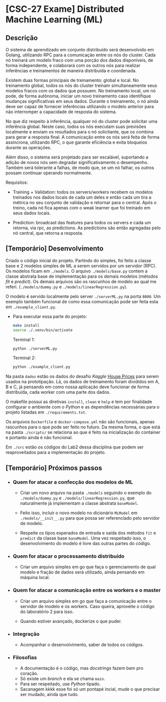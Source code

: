 # [CSC-27 Exame] Distributed Machine Learning (ML)

## Descrição
O sistema de aprendizado em conjunto distribuído será desenvolvido em Golang, utilizando RPC para a comunicação entre os nós do cluster. Cada nó treinará um modelo fraco com uma porção dos dados disponíveis, de forma independente, e colaborará com os outros nós para realizar inferências e treinamentos de maneira distribuída e coordenada.

Existem duas formas principais de treinamento: global e local. No treinamento global, todos os nós do cluster treinam simultaneamente seus modelos fracos com os dados que possuem. No treinamento local, um nó pode, de forma autônoma, iniciar um novo treinamento caso identifique mudanças significativas em seus dados. Durante o treinamento, o nó ainda deve ser capaz de fornecer inferências utilizando o modelo anterior para não interromper a capacidade de resposta do sistema.

No que diz respeito à inferência, qualquer nó do cluster pode solicitar uma inferência global. Neste caso, todos os nós executam suas previsões localmente e enviam os resultados para o nó solicitante, que os combina para gerar a resposta final. A comunicação entre os nós será feita de forma assíncrona, utilizando RPC, o que garante eficiência e evita bloqueios durante as operações.

Além disso, o sistema será projetado para ser escalável, suportando a adição de novos nós sem degradar significativamente o desempenho. Também será tolerante a falhas, de modo que, se um nó falhar, os outros possam continuar operando normalmente.

Requisitos:

- Training + Validation: todos os servers/workers recebem os modelos treinados nos dados locais de cada um deles e então cada um tira a métrica no seu conjunto de validação e retornar para o central. Após o treino, cada nó fica apenas com o weak learner que foi treinado em seus dados locais.

- Prediction: broadcast das features para todos os servers e cada um retorna, via rpc, as predictions. As predictions são então agregadas pelo nó central, que retorna a resposta.


## [Temporário] Desenvolvimento

Criado o código inicial do projeto. Partindo do simples, foi feito a classe base e 2 modelos simples de ML a serem servidos por um servidor (RPC). Os modelos ficam em `./models`. O arquivo `./models/base.py` contem a classe abstrata base de implementação para os demais modelos (métodos *fit* e *predict*). Os demais arquivos são os rascunhos de modelo ao qual me referi. (`./models/dummy.py` e `./models/linearRegression.py`).

O modelo é servido localmente pelo server `./serverML.py` na porta `8000`. Um exemplo também funcional de como essa comunicação pode ser feita esta em `./example_client.py`.

- Para executar essa parte do projeto:

    ```bash
    make install
    source ./.venv/bin/activate
    ```
    Terminal 1:
    ```bash
    python ./serverML.py
    ```
    Terminal 2:
    ```bash
    python ./example_client.py
    ```
    
Na pasta `dados` estão os dados do desafio *Kaggle* [House Prices](https://www.kaggle.com/competitions/house-prices-advanced-regression-techniques) para serem usados na prototipação. Lá, os dados de treinamento foram divididos em A, B e C, já pensando em como nossa aplicação deve funcionar de forma distribuída, cada worker com uma parte dos dados. 

O makefile possui as diretivas `install`, `clean` e `help` e tem por finalidade configurar o ambiente com o *Python* e as dependências necessárias para o projeto listadas em `./requirements.txt`.

Os arquivos `Dockerfile` e `docker-compose.yml` não são funcionais, apenas rascunhos para o que pode ser feito no futuro. Da mesma forma, o que está na pasta `./scripts/` se relaciona ao que é feito na inicialização do container e portanto ainda é não funcional.

Em `./src` estão os códigos do Lab2 dessa disciplina que podem ser reaproveitados para a implementação do projeto.

## [Temporário] Próximos passos

- ### Quem for atacar a confecção dos modelos de ML
    - Criar um novo arquivo na pasta `./models` seguindo o exemplo do `./models/dummy.py` e `./models/linearRegression.py`, que naturalmente já implementam a classe abstrata `baseModel`.

    - Feito isso, incluir o novo modelo no dicionário `MLModel` em `./models/__init__.py` para que possa ser referenciado pelo servidor de modelo.

    - Respeite os tipos esperados de entrada e saída dos métodos `fit` e `predict` da classe base `baseModel`. Uma vez respeitado isso, o desenvolvimento do modelo é livre das outras partes do código.

- ### Quem for atacar o processamento distribuído
    - Criar um arquivo simples em go que faça o gerenciamento de qual modelo e fração de dados será utilizado, ainda pensando em máquina local.

- ### Quem for atacar a comunicação entre os workers e o master
    - Criar um arquivo simples em go que faça a comunicação entre o servidor de modelo e os workers. Caso queira, aproveite o código do laboratório 2 para isso.

    - Quando estiver avançado, dockerize o que puder.

- ### Integração
    - Acompanhar o desenvolvimento, saber de todos os códigos.

- ### Filosofias
    - A documentação é o código, mas *docstrings* fazem bem pro coração.
    - Só existe um *branch* e ela se chama `main`.
    - Para ser respeitado, use *Python* tipado.
    - Sacanagem kkkk esse foi só um pontapé incial, mude o que precisar ser mudado, ainda que tudo.
